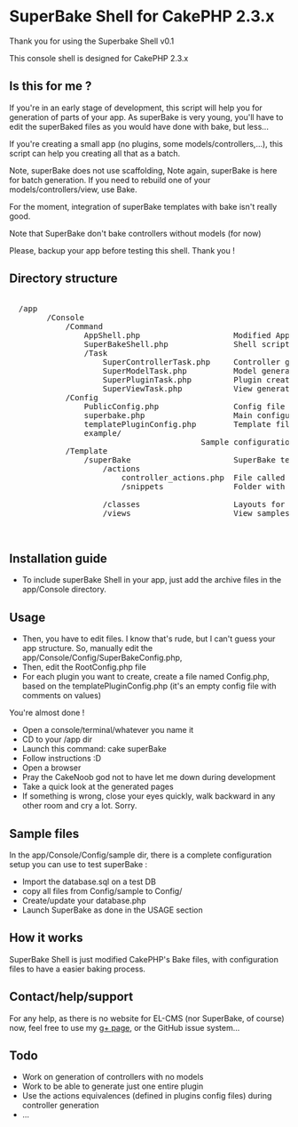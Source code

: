 SuperBake Shell for CakePHP 2.3.x
=================================
Thank you for using the Superbake Shell v0.1

This console shell is designed for CakePHP 2.3.x

Is this for me ?
----------------
If you're in an early stage of development, this script will help you for
generation of parts of your app.
As superBake is very young, you'll have to edit the superBaked files as you would
have done with bake, but less...

If you're creating a small app (no plugins, some models/controllers,...), this
script can help you creating all that as a batch.

Note, superBake does not use scaffolding, 
Note again, superBake is here for batch generation. If you need to rebuild one
of your models/controllers/view, use Bake.

For the moment, integration of superBake templates with bake isn't really good.

Note that SuperBake don't bake controllers without models (for now)

Please, backup your app before testing this shell. Thank you !

Directory structure
-------------------
<pre>
<CakeBase>
  /app
		/Console
			/Command
				AppShell.php					Modified AppShell
				SuperBakeShell.php				Shell script
				/Task
					SuperControllerTask.php		Controller generation
					SuperModelTask.php			Model generation
					SuperPluginTask.php			Plugin creation
					SuperViewTask.php			View generation
			/Config
				PublicConfig.php				Config file for models in app/Model
				superbake.php					Main configuration file
				templatePluginConfig.php		Template file for plugin configuration
				example/
					<files>						Sample configuration, on which I did my tests
			/Template
				/superBake 						SuperBake templates (nearly the same as classical bake templates)
					/actions
						controller_actions.php 	File called to create controllers
						/snippets 				Folder with actions samples
							<dirs and files>	
					/classes					Layouts for controllers, fixtures, models and tests.
					/views 						View samples for view generation
						<dirs and files>

</pre>
Installation guide
------------------
 - To include superBake Shell in your app, just add the archive files in the
app/Console directory.


Usage
-----
 - Then, you have to edit files. I know that's rude, but I can't guess your app
structure. So, manually edit the app/Console/Config/SuperBakeConfig.php,
 - Then, edit the RootConfig.php file
 - For each plugin you want to create, create a file named <PluginName>Config.php,
based on the templatePluginConfig.php (it's an empty config file with comments on values)

You're almost done !

- Open a console/terminal/whatever you name it
- CD to your <BaseCake>/app dir
- Launch this command: cake superBake
- Follow instructions :D
- Open a browser
- Pray the CakeNoob god not to have let me down during development
- Take a quick look at the generated pages
- If something is wrong, close your eyes quickly, walk backward in any other room
and cry a lot. Sorry.

Sample files
------------
In the app/Console/Config/sample dir, there is a complete configuration setup you can use to test superBake :
 - Import the database.sql on a test DB
 - copy all files from Config/sample to Config/
 - Create/update your database.php
 - Launch SuperBake as done in the USAGE section

How it works
------------
SuperBake Shell is just modified CakePHP's Bake files, with configuration files to have a easier
baking process.

Contact/help/support
--------------------

For any help, as there is no website for EL-CMS (nor SuperBake, of course) now, feel free to use my [g+ page](https://plus.google.com/b/110073171539347252283/110073171539347252283/posts), or the GitHub issue system...

Todo
----
 - Work on generation of controllers with no models
 - Work to be able to generate just one entire plugin
 - Use the actions equivalences (defined in plugins config files) during controller generation
 - ...
